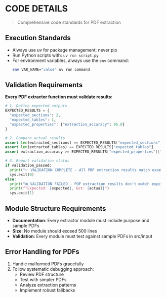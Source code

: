 # CODE DETAILS
> Comprehensive code standards for PDF extraction

## Execution Standards
- Always use uv for package management; never pip
- Run Python scripts with: `uv run script.py`
- For environment variables, always use the `env` command:
  ```sh
  env VAR_NAME="value" uv run command
  ```

## Validation Requirements
**Every PDF extractor function must validate results:**

```python
# 1. Define expected outputs
EXPECTED_RESULTS = {
  "expected_sections": 2,
  "expected_tables": 1,
  "expected_properties": {"extraction_accuracy": 95.0}
}

# 2. Compare actual results
assert len(extracted_sections) == EXPECTED_RESULTS["expected_sections"]
assert len(extracted_tables) == EXPECTED_RESULTS["expected_tables"]
assert extraction_accuracy >= EXPECTED_RESULTS["expected_properties"]["extraction_accuracy"]

# 3. Report validation status
if validation_passed:
  print("✅ VALIDATION COMPLETE - All PDF extraction results match expected values")
  sys.exit(0)
else:
  print("❌ VALIDATION FAILED - PDF extraction results don't match expected values") 
  print(f"Expected: {expected}, Got: {actual}")
  sys.exit(1)
```

## Module Structure Requirements
- **Documentation**: Every extractor module must include purpose and sample PDFs
- **Size**: No module should exceed 500 lines
- **Validation**: Every module must test against sample PDFs in src/input

## Error Handling for PDFs
1. Handle malformed PDFs gracefully
2. Follow systematic debugging approach:
   - Review PDF structure
   - Test with simpler PDFs
   - Analyze extraction patterns
   - Implement robust fallbacks
